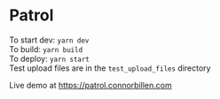 # Patrol

To start dev: `yarn dev`  
To build: `yarn build`  
To deploy: `yarn start`  
Test upload files are in the `test_upload_files` directory  

Live demo at https://patrol.connorbillen.com
